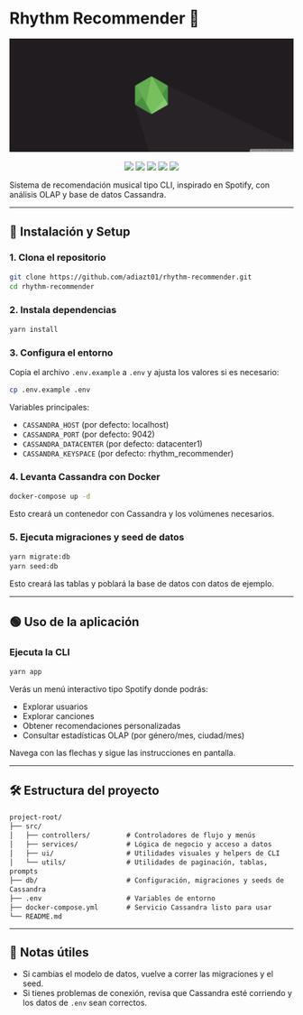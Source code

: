 # Rhythm Recommender 🎵

<p align="center">
  <img src=".github/banner-rhythm-recommender.jpg" alt="Rhythm Recommender Banner" width="700"/>
</p>

<p align="center">
  <img src="https://img.shields.io/badge/Node.js-339933?style=for-the-badge&logo=nodedotjs&logoColor=white"/>
  <img src="https://img.shields.io/badge/JavaScript-F7DF1E?style=for-the-badge&logo=javascript&logoColor=black"/>
  <img src="https://img.shields.io/badge/Cassandra-1287B1?style=for-the-badge&logo=apache-cassandra&logoColor=white"/>
  <img src="https://img.shields.io/badge/Docker-2496ED?style=for-the-badge&logo=docker&logoColor=white"/>
  <img src="https://img.shields.io/badge/CLI-22223B?style=for-the-badge&logo=gnubash&logoColor=white"/>
</p>

Sistema de recomendación musical tipo CLI, inspirado en Spotify, con análisis OLAP y base de datos Cassandra.

---

## 🚀 Instalación y Setup

### 1. Clona el repositorio
```bash
git clone https://github.com/adiazt01/rhythm-recommender.git
cd rhythm-recommender
```

### 2. Instala dependencias
```bash
yarn install
```

### 3. Configura el entorno
Copia el archivo `.env.example` a `.env` y ajusta los valores si es necesario:
```bash
cp .env.example .env
```

Variables principales:
- `CASSANDRA_HOST` (por defecto: localhost)
- `CASSANDRA_PORT` (por defecto: 9042)
- `CASSANDRA_DATACENTER` (por defecto: datacenter1)
- `CASSANDRA_KEYSPACE` (por defecto: rhythm_recommender)

### 4. Levanta Cassandra con Docker
```bash
docker-compose up -d
```
Esto creará un contenedor con Cassandra y los volúmenes necesarios.

### 5. Ejecuta migraciones y seed de datos
```bash
yarn migrate:db
yarn seed:db
```
Esto creará las tablas y poblará la base de datos con datos de ejemplo.

---

## 🟢 Uso de la aplicación

### Ejecuta la CLI
```bash
yarn app
```

Verás un menú interactivo tipo Spotify donde podrás:
- Explorar usuarios
- Explorar canciones
- Obtener recomendaciones personalizadas
- Consultar estadísticas OLAP (por género/mes, ciudad/mes)

Navega con las flechas y sigue las instrucciones en pantalla.

---

## 🛠️ Estructura del proyecto

```
project-root/
├── src/
│   ├── controllers/         # Controladores de flujo y menús
│   ├── services/            # Lógica de negocio y acceso a datos
│   ├── ui/                  # Utilidades visuales y helpers de CLI
│   └── utils/               # Utilidades de paginación, tablas, prompts
├── db/                      # Configuración, migraciones y seeds de Cassandra
├── .env                     # Variables de entorno
├── docker-compose.yml       # Servicio Cassandra listo para usar
└── README.md
```

---

## 🧩 Notas útiles
- Si cambias el modelo de datos, vuelve a correr las migraciones y el seed.
- Si tienes problemas de conexión, revisa que Cassandra esté corriendo y los datos de `.env` sean correctos.
